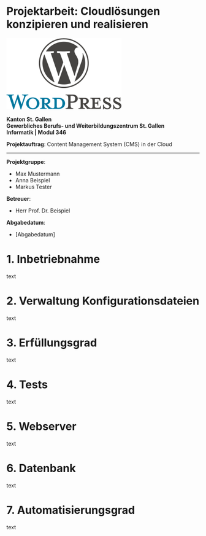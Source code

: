 # Projektarbeit: Cloudlösungen konzipieren und realisieren

![Projektlogo](./wordpress-logo-FC322694E8-seeklogo.com.png)

**Kanton St. Gallen**  
**Gewerbliches Berufs- und Weiterbildungszentrum St. Gallen**  
**Informatik | Modul 346**  

**Projektauftrag**: Content Management System (CMS) in der Cloud

---

**Projektgruppe**:  
- Max Mustermann  
- Anna Beispiel  
- Markus Tester

**Betreuer**:  
- Herr Prof. Dr. Beispiel

**Abgabedatum**:  
- [Abgabedatum]





# 1. Inbetriebnahme
text

# 2. Verwaltung Konfigurationsdateien
text

# 3. Erfüllungsgrad
text

# 4. Tests
text

# 5. Webserver
text

# 6. Datenbank
text

# 7. Automatisierungsgrad
text

